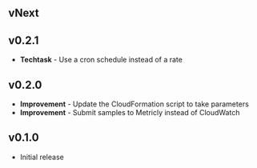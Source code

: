 ## vNext

## v0.2.1
- **Techtask** - Use a cron schedule instead of a rate

## v0.2.0
- **Improvement** - Update the CloudFormation script to take parameters
- **Improvement** - Submit samples to Metricly instead of CloudWatch

## v0.1.0
- Initial release
